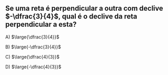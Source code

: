 ##  Se uma reta é perpendicular a outra com declive $-\dfrac{3}{4}$, qual é o declive da reta perpendicular a esta?

A) $\large{\dfrac{3}{4}}$

B) $\large{-\dfrac{3}{4}}$

C) $\large{\dfrac{4}{3}}$

D) $\large{-\dfrac{4}{3}}$
